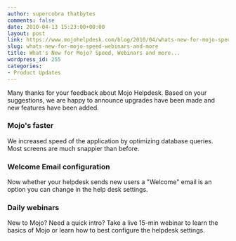 ```yaml
---
author: supercobra thatbytes
comments: false
date: 2010-04-13 15:23:00+00:00
layout: post
link: https://www.mojohelpdesk.com/blog/2010/04/whats-new-for-mojo-speed-webinars-and-more/
slug: whats-new-for-mojo-speed-webinars-and-more
title: What's New for Mojo? Speed, Webinars and more...
wordpress_id: 255
categories:
- Product Updates
---
```


Many thanks for your feedback about Mojo Helpdesk. Based on your suggestions, we are happy to announce upgrades have been made and new features have been added.<!-- more -->


### Mojo's faster


We increased speed of the application by optimizing database queries. Most screens are much snappier than before.


### Welcome Email configuration


Now whether your helpdesk sends new users a "Welcome" email is an option you can change in the help desk settings.


### Daily webinars


New to Mojo? Need a quick intro? Take a live 15-min webinar to learn the basics of Mojo or learn how to best configure the helpdesk settings.
